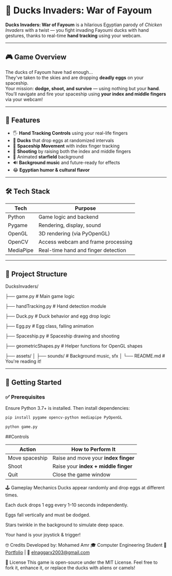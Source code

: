 # 🦆 Ducks Invaders: War of Fayoum

**Ducks Invaders: War of Fayoum** is a hilarious Egyptian parody of *Chicken Invaders* with a twist — you fight invading Fayoumi ducks with hand gestures, thanks to real-time **hand tracking** using your webcam.

---

## 🎮 Game Overview

The ducks of Fayoum have had enough...  
They've taken to the skies and are dropping **deadly eggs** on your spaceship.  
Your mission: **dodge, shoot, and survive** — using nothing but your **hand**.  
You’ll navigate and fire your spaceship using **your index and middle fingers** via your webcam!

---

## 🧠 Features

- 🖐️ **Hand Tracking Controls** using your real-life fingers
- 🦆 **Ducks** that drop eggs at randomized intervals
- 🚀 **Spaceship Movement** with index finger tracking
- 🔫 **Shooting** by raising both the index and middle fingers
- 🌌 Animated **starfield** background
- 🔊 **Background music** and future-ready for effects
- 😂 **Egyptian humor & cultural flavor**

---

## 🛠️ Tech Stack

| Tech         | Purpose                              |
|--------------|--------------------------------------|
| Python       | Game logic and backend               |
| Pygame       | Rendering, display, sound            |
| OpenGL       | 3D rendering (via PyOpenGL)          |
| OpenCV       | Access webcam and frame processing   |
| MediaPipe    | Real-time hand and finger detection  |

---

## 📁 Project Structure

DucksInvaders/

├── game.py # Main game logic

├── handTracking.py # Hand detection module

├── Duck.py # Duck behavior and egg drop logic

├── Egg.py # Egg class, falling animation

├── Spaceship.py # Spaceship drawing and shooting

├── geometricShapes.py # Helper functions for OpenGL shapes

├── assets/
│ ├── sounds/ # Background music, sfx
│ 
└── README.md # You're reading it!


---

## 🚀 Getting Started

### ✅ Prerequisites

Ensure Python 3.7+ is installed. Then install dependencies:

```bash
pip install pygame opencv-python mediapipe PyOpenGL

python game.py

```
##Controls

| Action         | How to Perform It                    |
| -------------- | ------------------------------------ |
| Move spaceship | Raise and move your **index finger** |
| Shoot          | Raise your **index + middle finger** |
| Quit           | Close the game window                |

🕹️ Gameplay Mechanics
Ducks appear randomly and drop eggs at different times.

Each duck drops 1 egg every 1–10 seconds independently.

Eggs fall vertically and must be dodged.

Stars twinkle in the background to simulate deep space.

Your hand is your joystick & trigger!

🤓 Credits
Developed by: Mohamed Amr
🎓 Computer Engineering Student
🔗 [Portfolio](https://mohamed-amr.netlify.app/)  | 📧 elnaggarx2003@gmail.com

📜 License
This game is open-source under the MIT License.
Feel free to fork it, enhance it, or replace the ducks with aliens or camels!
